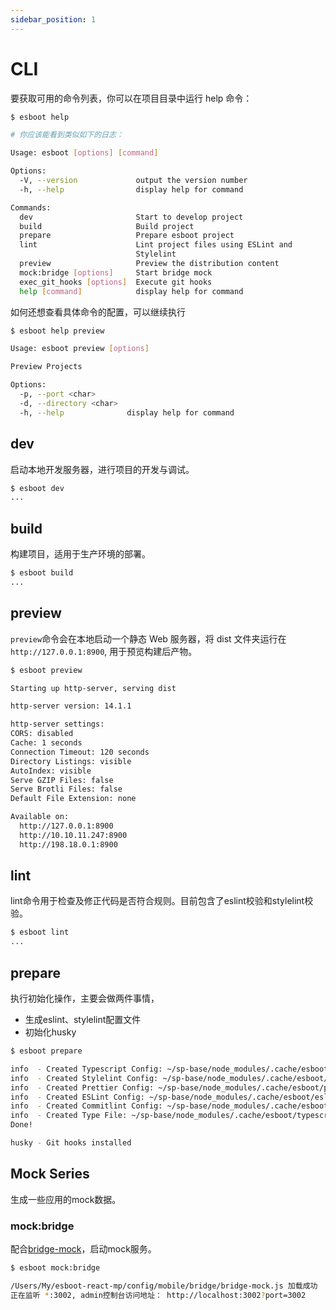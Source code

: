 ```yaml
---
sidebar_position: 1
---
```


# CLI

要获取可用的命令列表，你可以在项目目录中运行 help 命令：

```bash
$ esboot help

# 你应该能看到类似如下的日志：

Usage: esboot [options] [command]

Options:
  -V, --version             output the version number
  -h, --help                display help for command

Commands:
  dev                       Start to develop project
  build                     Build project
  prepare                   Prepare esboot project
  lint                      Lint project files using ESLint and
                            Stylelint
  preview                   Preview the distribution content
  mock:bridge [options]     Start bridge mock
  exec_git_hooks [options]  Execute git hooks
  help [command]            display help for command
```

如何还想查看具体命令的配置，可以继续执行

```bash
$ esboot help preview

Usage: esboot preview [options]

Preview Projects

Options:
  -p, --port <char>
  -d, --directory <char>
  -h, --help              display help for command
```

## dev

启动本地开发服务器，进行项目的开发与调试。

```bash
$ esboot dev
...
```

## build

构建项目，适用于生产环境的部署。

```bash
$ esboot build
...
```

## preview

`preview`命令会在本地启动一个静态 Web 服务器，将 dist 文件夹运行在 `http://127.0.0.1:8900`, 用于预览构建后产物。

```bash
$ esboot preview

Starting up http-server, serving dist

http-server version: 14.1.1

http-server settings: 
CORS: disabled
Cache: 1 seconds
Connection Timeout: 120 seconds
Directory Listings: visible
AutoIndex: visible
Serve GZIP Files: false
Serve Brotli Files: false
Default File Extension: none

Available on:
  http://127.0.0.1:8900
  http://10.10.11.247:8900
  http://198.18.0.1:8900
```

## lint

lint命令用于检查及修正代码是否符合规则。目前包含了eslint校验和stylelint校验。

```bash
$ esboot lint
...
```

## prepare

执行初始化操作，主要会做两件事情，

- 生成eslint、stylelint配置文件
- 初始化husky

```sh
$ esboot prepare

info  - Created Typescript Config: ~/sp-base/node_modules/.cache/esboot/typescript/tsconfig.json.
info  - Created Stylelint Config: ~/sp-base/node_modules/.cache/esboot/stylelint/index.js.
info  - Created Prettier Config: ~/sp-base/node_modules/.cache/esboot/prettier/index.json.
info  - Created ESLint Config: ~/sp-base/node_modules/.cache/esboot/eslint/index.js.
info  - Created Commitlint Config: ~/sp-base/node_modules/.cache/esboot/commitlint/index.js.
info  - Created Type File: ~/sp-base/node_modules/.cache/esboot/typescript/esboot.d.ts.
Done!

husky - Git hooks installed
```

## Mock Series

生成一些应用的mock数据。

### mock\:bridge

配合[bridge-mock](http://asset.web.dz/ld/bridge-mock/#/)，启动mock服务。

```sh
$ esboot mock:bridge

/Users/My/esboot-react-mp/config/mobile/bridge/bridge-mock.js 加载成功
正在监听 *:3002, admin控制台访问地址： http://localhost:3002?port=3002
```
